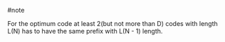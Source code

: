 #note 

For the optimum code at least 2(but not more than D) codes with length L(N) has to have the same prefix with L(N  - 1) length.